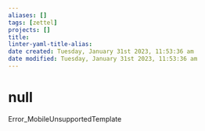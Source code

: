 ```yaml
---
aliases: []
tags: [zettel]
projects: []
title: 
linter-yaml-title-alias: 
date created: Tuesday, January 31st 2023, 11:53:36 am
date modified: Tuesday, January 31st 2023, 11:53:36 am
---
```


# null

Error_MobileUnsupportedTemplate

